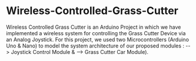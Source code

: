 # Wireless-Controlled-Grass-Cutter
Wireless Controlled Grass Cutter is an Arduino Project in which we have implemented a wireless system for controlling the Grass Cutter Device via an Analog Joystick. 
For this project, we used two Microcontrollers (Arduino Uno &amp; Nano) to model the system architecture of our proposed modules : 
--> Joystick Control Module &amp; 
--> Grass Cutter Car Module).
